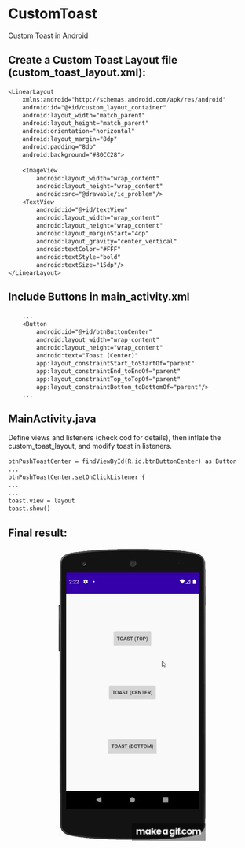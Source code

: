 # CustomToast
Custom Toast in Android


## Create a Custom Toast Layout file (custom_toast_layout.xml):

```
<LinearLayout
    xmlns:android="http://schemas.android.com/apk/res/android"
    android:id="@+id/custom_layout_container"
    android:layout_width="match_parent"
    android:layout_height="match_parent"
    android:orientation="horizontal"
    android:layout_margin="8dp"
    android:padding="8dp"
    android:background="#80CC28">

    <ImageView
        android:layout_width="wrap_content"
        android:layout_height="wrap_content"
        android:src="@drawable/ic_problem"/>
    <TextView
        android:id="@+id/textView"
        android:layout_width="wrap_content"
        android:layout_height="wrap_content"
        android:layout_marginStart="4dp"
        android:layout_gravity="center_vertical"
        android:textColor="#FFF"
        android:textStyle="bold"
        android:textSize="15dp"/>
</LinearLayout>
```

## Include Buttons in main_activity.xml

```
    ...
    <Button
        android:id="@+id/btnButtonCenter"
        android:layout_width="wrap_content"
        android:layout_height="wrap_content"
        android:text="Toast (Center)"
        app:layout_constraintStart_toStartOf="parent"
        app:layout_constraintEnd_toEndOf="parent"
        app:layout_constraintTop_toTopOf="parent"
        app:layout_constraintBottom_toBottomOf="parent"/>
    ...
```

## MainActivity.java

Define views and listeners (check cod for details), then inflate the custom_toast_layout, and modify toast in listeners.

```
btnPushToastCenter = findViewById(R.id.btnButtonCenter) as Button
...
btnPushToastCenter.setOnClickListener { 
...
...
toast.view = layout
toast.show()
```

## Final result:
<p align = "center">
<img src="/images/01.gif" width="300">
</p>
